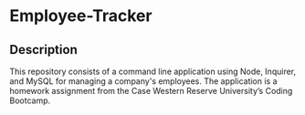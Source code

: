 # Employee-Tracker

## Description
This repository consists of a command line application using Node, Inquirer, and MySQL for managing a company's employees. The application is a homework assignment from the Case Western Reserve University’s Coding Bootcamp.

